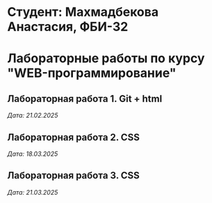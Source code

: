 # Студент: Махмадбекова Анастасия, ФБИ-32

# Лабораторные работы по курсу "WEB-программирование"

## Лабораторная работа 1. Git + html

*Дата: 21.02.2025*

## Лабораторная работа 2. CSS

*Дата: 18.03.2025*

## Лабораторная работа 3. CSS

*Дата: 21.03.2025*
